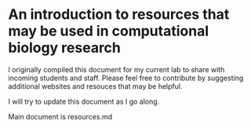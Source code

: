 # An introduction to resources that may be used in computational biology research

I originally compiled this document for my current lab to share with incoming students and staff. Please feel free to contribute by suggesting additional websites and resouces that may be helpful. 

I will try to update this document as I go along. 

Main document is resources.md
